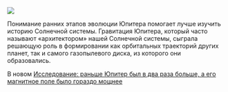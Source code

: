 <!--2025-05-21 12:45:24-->
<div class="yb">
  <div class="rss habr"><img src="https://habrastorage.org/getpro/habr/upload_files/5ba/caf/0f9/5bacaf0f9d04fd83f6ece3d029f32542.jpg" /><p>Понимание ранних этапов эволюции Юпитера помогает лучше изучить историю Солнечной системы. Гравитация Юпитера, который часто называют «архитектором» нашей Солнечной системы, сыграла решающую роль в формировании как орбитальных траекторий других планет, так и самого газопылевого диска, из которого они образовались.</p><p>В новом <a... <p class="titl"><a href="https://habr.com/ru/news/911510/?utm_source=habrahabr&utm_medium=rss&utm_campaign=911510">Исследование: раньше Юпитер был в два раза больше, а его магнитное поле было гораздо мощнее</a></p></div>
</div>
